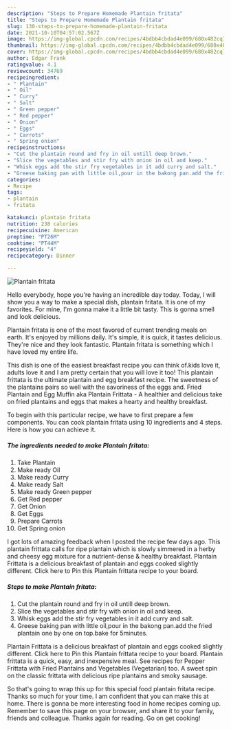 ```yaml
---
description: "Steps to Prepare Homemade Plantain fritata"
title: "Steps to Prepare Homemade Plantain fritata"
slug: 130-steps-to-prepare-homemade-plantain-fritata
date: 2021-10-10T04:57:02.567Z
image: https://img-global.cpcdn.com/recipes/4bdbb4cbdad4e099/680x482cq70/plantain-fritata-recipe-main-photo.jpg
thumbnail: https://img-global.cpcdn.com/recipes/4bdbb4cbdad4e099/680x482cq70/plantain-fritata-recipe-main-photo.jpg
cover: https://img-global.cpcdn.com/recipes/4bdbb4cbdad4e099/680x482cq70/plantain-fritata-recipe-main-photo.jpg
author: Edgar Frank
ratingvalue: 4.1
reviewcount: 34769
recipeingredient:
- " Plantain"
- " Oil"
- " Curry"
- " Salt"
- " Green pepper"
- " Red pepper"
- " Onion"
- " Eggs"
- " Carrots"
- " Spring onion"
recipeinstructions:
- "Cut the plantain round and fry in oil untill deep brown."
- "Slice the vegetables and stir fry with onion in oil and keep."
- "Whisk eggs add the stir fry vegetables in it add curry and salt."
- "Greese baking pan with little oil,pour in the bakong pan.add the fried plantain one by one on top.bake for 5minutes."
categories:
- Recipe
tags:
- plantain
- fritata

katakunci: plantain fritata 
nutrition: 238 calories
recipecuisine: American
preptime: "PT26M"
cooktime: "PT44M"
recipeyield: "4"
recipecategory: Dinner

---
```



![Plantain fritata](https://img-global.cpcdn.com/recipes/4bdbb4cbdad4e099/680x482cq70/plantain-fritata-recipe-main-photo.jpg)

Hello everybody, hope you're having an incredible day today. Today, I will show you a way to make a special dish, plantain fritata. It is one of my favorites. For mine, I'm gonna make it a little bit tasty. This is gonna smell and look delicious.

Plantain fritata is one of the most favored of current trending meals on earth. It's enjoyed by millions daily. It's simple, it is quick, it tastes delicious. They're nice and they look fantastic. Plantain fritata is something which I have loved my entire life.

This dish is one of the easiest breakfast recipe you can think of.kids love it, adults love it and I am pretty certain that you will love it too! This plantain frittata is the ultimate plantain and egg breakfast recipe. The sweetness of the plantains pairs so well with the savoriness of the eggs and. Fried Plantain and Egg Muffin aka Plantain Frittata - A healthier and delicious take on fried plantains and eggs that makes a hearty and healthy breakfast.


To begin with this particular recipe, we have to first prepare a few components. You can cook plantain fritata using 10 ingredients and 4 steps. Here is how you can achieve it.

<!--inarticleads1-->

##### The ingredients needed to make Plantain fritata:

1. Take  Plantain
1. Make ready  Oil
1. Make ready  Curry
1. Make ready  Salt
1. Make ready  Green pepper
1. Get  Red pepper
1. Get  Onion
1. Get  Eggs
1. Prepare  Carrots
1. Get  Spring onion


I got lots of amazing feedback when I posted the recipe few days ago. This plantain frittata calls for ripe plantain which is slowly simmered in a herby and cheesy egg mixture for a nutrient-dense &amp; healthy breakfast. Plantain Frittata is a delicious breakfast of plantain and eggs cooked slightly different. Click here to Pin this Plantain frittata recipe to your board. 

<!--inarticleads2-->

##### Steps to make Plantain fritata:

1. Cut the plantain round and fry in oil untill deep brown.
1. Slice the vegetables and stir fry with onion in oil and keep.
1. Whisk eggs add the stir fry vegetables in it add curry and salt.
1. Greese baking pan with little oil,pour in the bakong pan.add the fried plantain one by one on top.bake for 5minutes.


Plantain Frittata is a delicious breakfast of plantain and eggs cooked slightly different. Click here to Pin this Plantain frittata recipe to your board. Plantain frittata is a quick, easy, and inexpensive meal. See recipes for Pepper Frittata with Fried Plantains and Vegetables (Vegetarian) too. A sweet spin on the classic frittata with delicious ripe plantains and smoky sausage. 

So that's going to wrap this up for this special food plantain fritata recipe. Thanks so much for your time. I am confident that you can make this at home. There is gonna be more interesting food in home recipes coming up. Remember to save this page on your browser, and share it to your family, friends and colleague. Thanks again for reading. Go on get cooking!
